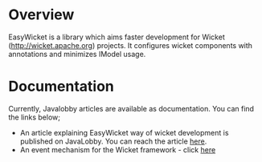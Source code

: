 # Overview
EasyWicket is a library which aims faster development for Wicket (http://wicket.apache.org) projects. It configures wicket components with annotations and minimizes IModel usage.

# Documentation
Currently, Javalobby articles are available as documentation. You can find the links below;

  - An article explaining EasyWicket way of wicket development is published on JavaLobby. You can reach the article [here][jlArticle1].
  - An event mechanism for the Wicket framework - click [here][jlArticle2]
  
  
   [jlarticle1]: <http://java.dzone.com/articles/faster-development-easywicket>
   [jlarticle2]: <https://dzone.com/articles/event-mechanism-wicket>
